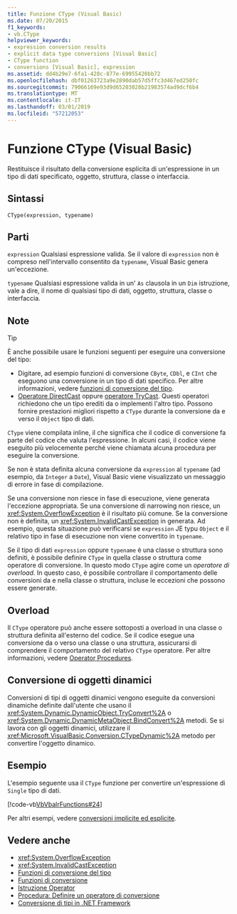 ```yaml
---
title: Funzione CType (Visual Basic)
ms.date: 07/20/2015
f1_keywords:
- vb.CType
helpviewer_keywords:
- expression conversion results
- explicit data type conversions [Visual Basic]
- CType function
- conversions [Visual Basic], expression
ms.assetid: dd4b29e7-6fa1-428c-877e-69955420bb72
ms.openlocfilehash: dbf01263723a9e2890dab57d5ffc3d467ed250fc
ms.sourcegitcommit: 79066169e93d9d65203028b21983574ad9dcf6b4
ms.translationtype: MT
ms.contentlocale: it-IT
ms.lasthandoff: 03/01/2019
ms.locfileid: "57212053"
---
```

# <a name="ctype-function-visual-basic"></a>Funzione CType (Visual Basic)

Restituisce il risultato della conversione esplicita di un'espressione in un tipo di dati specificato, oggetto, struttura, classe o interfaccia.

## <a name="syntax"></a>Sintassi

```
CType(expression, typename)
```

## <a name="parts"></a>Parti

`expression` Qualsiasi espressione valida. Se il valore di `expression` non è compreso nell'intervallo consentito da `typename`, Visual Basic genera un'eccezione.

`typename` Qualsiasi espressione valida in un' `As` clausola in un `Dim` istruzione, vale a dire, il nome di qualsiasi tipo di dati, oggetto, struttura, classe o interfaccia.

## <a name="remarks"></a>Note

> [!TIP]
> È anche possibile usare le funzioni seguenti per eseguire una conversione del tipo:
>
> - Digitare, ad esempio funzioni di conversione `CByte`, `CDbl`, e `CInt` che eseguono una conversione in un tipo di dati specifico. Per altre informazioni, vedere [funzioni di conversione del tipo](../../../visual-basic/language-reference/functions/type-conversion-functions.md).
> - [Operatore DirectCast](../../../visual-basic/language-reference/operators/directcast-operator.md) oppure [operatore TryCast](../../../visual-basic/language-reference/operators/trycast-operator.md). Questi operatori richiedono che un tipo erediti da o implementi l'altro tipo. Possono fornire prestazioni migliori rispetto a `CType` durante la conversione da e verso il `Object` tipo di dati.

`CType` viene compilata inline, il che significa che il codice di conversione fa parte del codice che valuta l'espressione. In alcuni casi, il codice viene eseguito più velocemente perché viene chiamata alcuna procedura per eseguire la conversione.

Se non è stata definita alcuna conversione da `expression` al `typename` (ad esempio, da `Integer` a `Date`), Visual Basic viene visualizzato un messaggio di errore in fase di compilazione.

Se una conversione non riesce in fase di esecuzione, viene generata l'eccezione appropriata. Se una conversione di narrowing non riesce, un <xref:System.OverflowException> è il risultato più comune. Se la conversione non è definita, un <xref:System.InvalidCastException> in generata. Ad esempio, questa situazione può verificarsi se `expression` JE typu `Object` e il relativo tipo in fase di esecuzione non viene convertito in `typename`.

Se il tipo di dati `expression` oppure `typename` è una classe o struttura sono definiti, è possibile definire `CType` in quella classe o struttura come operatore di conversione. In questo modo `CType` agire come un *operatore di overload*. In questo caso, è possibile controllare il comportamento delle conversioni da e nella classe o struttura, incluse le eccezioni che possono essere generate.

## <a name="overloading"></a>Overload

Il `CType` operatore può anche essere sottoposti a overload in una classe o struttura definita all'esterno del codice. Se il codice esegue una conversione da o verso una classe o una struttura, assicurarsi di comprendere il comportamento del relativo `CType` operatore. Per altre informazioni, vedere [Operator Procedures](../../../visual-basic/programming-guide/language-features/procedures/operator-procedures.md).

## <a name="converting-dynamic-objects"></a>Conversione di oggetti dinamici

Conversioni di tipi di oggetti dinamici vengono eseguite da conversioni dinamiche definite dall'utente che usano il <xref:System.Dynamic.DynamicObject.TryConvert%2A> o <xref:System.Dynamic.DynamicMetaObject.BindConvert%2A> metodi. Se si lavora con gli oggetti dinamici, utilizzare il <xref:Microsoft.VisualBasic.Conversion.CTypeDynamic%2A> metodo per convertire l'oggetto dinamico.

## <a name="example"></a>Esempio

L'esempio seguente usa il `CType` funzione per convertire un'espressione di `Single` tipo di dati.

[!code-vb[VbVbalrFunctions#24](~/samples/snippets/visualbasic/VS_Snippets_VBCSharp/VbVbalrFunctions/VB/Class1.vb#24)]

Per altri esempi, vedere [conversioni implicite ed esplicite](../../../visual-basic/programming-guide/language-features/data-types/implicit-and-explicit-conversions.md).

## <a name="see-also"></a>Vedere anche

- <xref:System.OverflowException>
- <xref:System.InvalidCastException>
- [Funzioni di conversione del tipo](../../../visual-basic/language-reference/functions/type-conversion-functions.md)
- [Funzioni di conversione](../../../visual-basic/language-reference/functions/conversion-functions.md)
- [Istruzione Operator](../../../visual-basic/language-reference/statements/operator-statement.md)
- [Procedura: Definire un operatore di conversione](../../../visual-basic/programming-guide/language-features/procedures/how-to-define-a-conversion-operator.md)
- [Conversione di tipi in .NET Framework](../../../standard/base-types/type-conversion.md)
